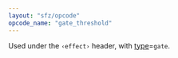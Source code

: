 ```yaml
---
layout: "sfz/opcode"
opcode_name: "gate_threshold"
---
```

Used under the `‹effect›` header, with [type]=`gate`.

[type]: type#gate

